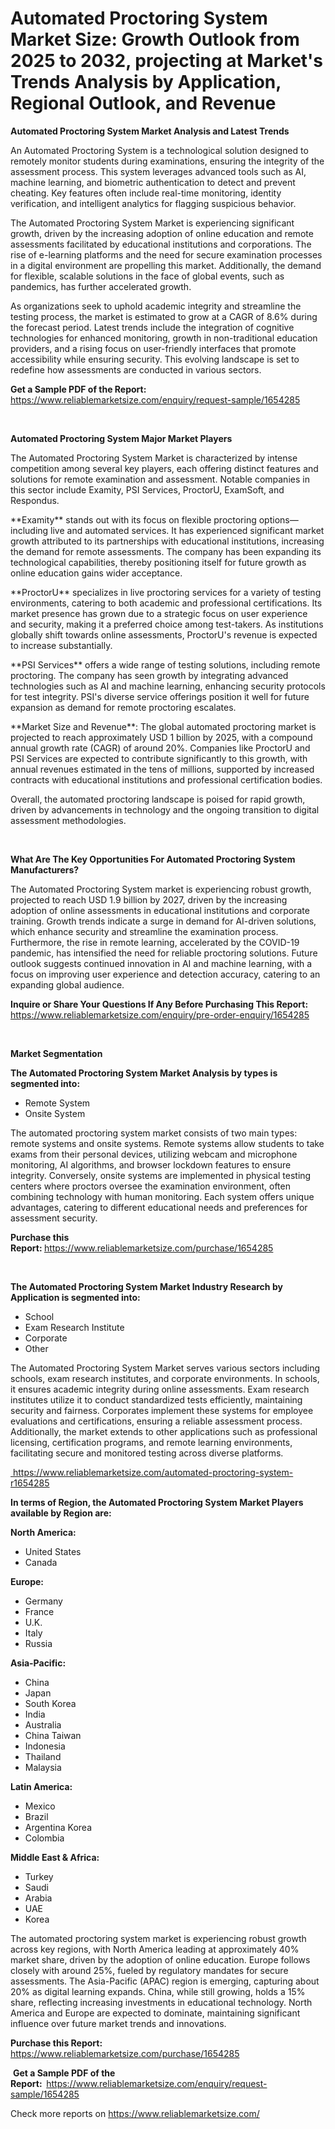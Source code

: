 <p><h1>Automated Proctoring System Market Size: Growth Outlook from 2025 to 2032, projecting at Market's Trends Analysis by Application, Regional Outlook, and Revenue</h1></p><p><strong>Automated Proctoring System Market Analysis and Latest Trends</strong></p>
<p><p>An Automated Proctoring System is a technological solution designed to remotely monitor students during examinations, ensuring the integrity of the assessment process. This system leverages advanced tools such as AI, machine learning, and biometric authentication to detect and prevent cheating. Key features often include real-time monitoring, identity verification, and intelligent analytics for flagging suspicious behavior.</p><p>The Automated Proctoring System Market is experiencing significant growth, driven by the increasing adoption of online education and remote assessments facilitated by educational institutions and corporations. The rise of e-learning platforms and the need for secure examination processes in a digital environment are propelling this market. Additionally, the demand for flexible, scalable solutions in the face of global events, such as pandemics, has further accelerated growth.</p><p>As organizations seek to uphold academic integrity and streamline the testing process, the market is estimated to grow at a CAGR of 8.6% during the forecast period. Latest trends include the integration of cognitive technologies for enhanced monitoring, growth in non-traditional education providers, and a rising focus on user-friendly interfaces that promote accessibility while ensuring security. This evolving landscape is set to redefine how assessments are conducted in various sectors.</p></p>
<p><strong>Get a Sample PDF of the Report:&nbsp;</strong> <a href="https://www.reliablemarketsize.com/enquiry/request-sample/1654285?utm_campaign=3169&utm_medium=2&utm_source=Github&utm_content=ia&utm_term=09032025&utm_id=automated-proctoring-system">https://www.reliablemarketsize.com/enquiry/request-sample/1654285</a></p>
<p>&nbsp;</p>
<p><strong>Automated Proctoring System Major Market Players</strong></p>
<p><p>The Automated Proctoring System Market is characterized by intense competition among several key players, each offering distinct features and solutions for remote examination and assessment. Notable companies in this sector include Examity, PSI Services, ProctorU, ExamSoft, and Respondus.</p><p>**Examity** stands out with its focus on flexible proctoring options—including live and automated services. It has experienced significant market growth attributed to its partnerships with educational institutions, increasing the demand for remote assessments. The company has been expanding its technological capabilities, thereby positioning itself for future growth as online education gains wider acceptance.</p><p>**ProctorU** specializes in live proctoring services for a variety of testing environments, catering to both academic and professional certifications. Its market presence has grown due to a strategic focus on user experience and security, making it a preferred choice among test-takers. As institutions globally shift towards online assessments, ProctorU's revenue is expected to increase substantially.</p><p>**PSI Services** offers a wide range of testing solutions, including remote proctoring. The company has seen growth by integrating advanced technologies such as AI and machine learning, enhancing security protocols for test integrity. PSI's diverse service offerings position it well for future expansion as demand for remote proctoring escalates.</p><p>**Market Size and Revenue**: The global automated proctoring market is projected to reach approximately USD 1 billion by 2025, with a compound annual growth rate (CAGR) of around 20%. Companies like ProctorU and PSI Services are expected to contribute significantly to this growth, with annual revenues estimated in the tens of millions, supported by increased contracts with educational institutions and professional certification bodies.</p><p>Overall, the automated proctoring landscape is poised for rapid growth, driven by advancements in technology and the ongoing transition to digital assessment methodologies.</p></p>
<p>&nbsp;</p>
<p><strong>What Are The Key Opportunities For Automated Proctoring System Manufacturers?</strong></p>
<p><p>The Automated Proctoring System market is experiencing robust growth, projected to reach USD 1.9 billion by 2027, driven by the increasing adoption of online assessments in educational institutions and corporate training. Growth trends indicate a surge in demand for AI-driven solutions, which enhance security and streamline the examination process. Furthermore, the rise in remote learning, accelerated by the COVID-19 pandemic, has intensified the need for reliable proctoring solutions. Future outlook suggests continued innovation in AI and machine learning, with a focus on improving user experience and detection accuracy, catering to an expanding global audience.</p></p>
<p><strong>Inquire or Share Your Questions If Any Before Purchasing This Report:</strong> <a href="https://www.reliablemarketsize.com/enquiry/pre-order-enquiry/1654285?utm_campaign=3169&utm_medium=2&utm_source=Github&utm_content=ia&utm_term=09032025&utm_id=automated-proctoring-system">https://www.reliablemarketsize.com/enquiry/pre-order-enquiry/1654285</a></p>
<p>&nbsp;</p>
<p><strong>Market Segmentation</strong></p>
<p><strong>The Automated Proctoring System Market Analysis by types is segmented into:</strong></p>
<p><ul><li>Remote System</li><li>Onsite System</li></ul></p>
<p><p>The automated proctoring system market consists of two main types: remote systems and onsite systems. Remote systems allow students to take exams from their personal devices, utilizing webcam and microphone monitoring, AI algorithms, and browser lockdown features to ensure integrity. Conversely, onsite systems are implemented in physical testing centers where proctors oversee the examination environment, often combining technology with human monitoring. Each system offers unique advantages, catering to different educational needs and preferences for assessment security.</p></p>
<p><strong>Purchase this Report:&nbsp;</strong><a href="https://www.reliablemarketsize.com/purchase/1654285?utm_campaign=3169&utm_medium=2&utm_source=Github&utm_content=ia&utm_term=09032025&utm_id=automated-proctoring-system">https://www.reliablemarketsize.com/purchase/1654285</a></p>
<p>&nbsp;</p>
<p><strong>The Automated Proctoring System Market Industry Research by Application is segmented into:</strong></p>
<p><ul><li>School</li><li>Exam Research Institute</li><li>Corporate</li><li>Other</li></ul></p>
<p><p>The Automated Proctoring System Market serves various sectors including schools, exam research institutes, and corporate environments. In schools, it ensures academic integrity during online assessments. Exam research institutes utilize it to conduct standardized tests efficiently, maintaining security and fairness. Corporates implement these systems for employee evaluations and certifications, ensuring a reliable assessment process. Additionally, the market extends to other applications such as professional licensing, certification programs, and remote learning environments, facilitating secure and monitored testing across diverse platforms.</p></p>
<p><a href="https://www.reliablemarketsize.com/automated-proctoring-system-r1654285?utm_campaign=3169&utm_medium=2&utm_source=Github&utm_content=ia&utm_term=09032025&utm_id=automated-proctoring-system">&nbsp;https://www.reliablemarketsize.com/automated-proctoring-system-r1654285</a></p>
<p><strong>In terms of Region, the Automated Proctoring System Market Players available by Region are:</strong></p>
<p>
    <p> <strong> North America: </strong>
        <ul>
            <li>United States</li>
            <li>Canada</li>
        </ul>
        </p> 
    <p> <strong> Europe: </strong>
        <ul>
            <li>Germany</li>
            <li>France</li>
            <li>U.K.</li>
            <li>Italy</li>
            <li>Russia</li>
        </ul>
        </p> 
    <p> <strong> Asia-Pacific: </strong>
        <ul>
            <li>China</li>
            <li>Japan</li>
            <li>South Korea</li>
            <li>India</li>
            <li>Australia</li>
            <li>China Taiwan</li>
            <li>Indonesia</li>
            <li>Thailand</li>
            <li>Malaysia</li>
        </ul>
        </p> 
    <p> <strong> Latin America: </strong>
        <ul>
            <li>Mexico</li>
            <li>Brazil</li>
            <li>Argentina Korea</li>
            <li>Colombia</li>
        </ul>
        </p> 
    <p> <strong> Middle East & Africa: </strong>
        <ul>
            <li>Turkey</li>
            <li>Saudi</li>
            <li>Arabia</li>
            <li>UAE</li>
            <li>Korea</li>
        </ul>
    </p>
    </p>
<p><p>The automated proctoring system market is experiencing robust growth across key regions, with North America leading at approximately 40% market share, driven by the adoption of online education. Europe follows closely with around 25%, fueled by regulatory mandates for secure assessments. The Asia-Pacific (APAC) region is emerging, capturing about 20% as digital learning expands. China, while still growing, holds a 15% share, reflecting increasing investments in educational technology. North America and Europe are expected to dominate, maintaining significant influence over future market trends and innovations.</p></p>
<p><strong>Purchase this Report: </strong><a href="https://www.reliablemarketsize.com/purchase/1654285?utm_campaign=3169&utm_medium=2&utm_source=Github&utm_content=ia&utm_term=09032025&utm_id=automated-proctoring-system">https://www.reliablemarketsize.com/purchase/1654285</a></p>
<p>&nbsp;<strong>Get a Sample PDF of the Report:&nbsp;&nbsp;</strong><a href="https://www.reliablemarketsize.com/enquiry/request-sample/1654285?utm_campaign=3169&utm_medium=2&utm_source=Github&utm_content=ia&utm_term=09032025&utm_id=automated-proctoring-system">https://www.reliablemarketsize.com/enquiry/request-sample/1654285</a></p>
<p><strong></strong></p>
<p>Check more reports on <a href="https://www.reliablemarketsize.com/?utm_campaign=3169&utm_medium=2&utm_source=Github&utm_content=ia&utm_term=09032025&utm_id=automated-proctoring-system">https://www.reliablemarketsize.com/</a></p>